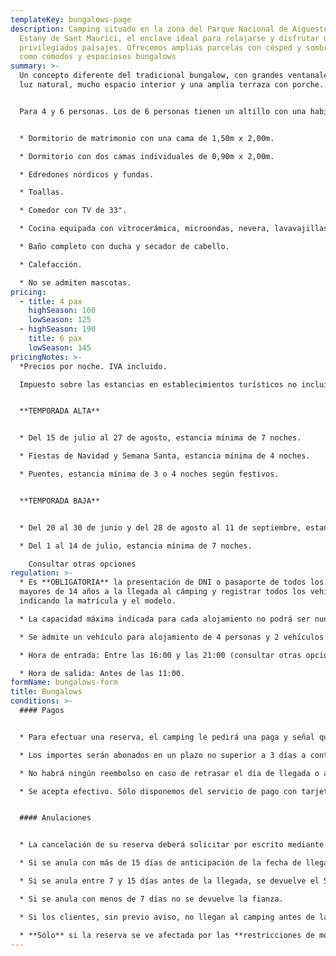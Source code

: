 ```yaml
---
templateKey: bungalows-page
description: Camping situado en la zona del Parque Nacional de Aiguestortes i
  Estany de Sant Maurici, el enclave ideal para relajarse y disfrutar de
  privilegiados paisajes. Ofrecemos amplias parcelas con césped y sombra, así
  como cómodos y espaciosos bungalows
summary: >-
  Un concepto diferente del tradicional bungalow, con grandes ventanales, buena
  luz natural, mucho espacio interior y una amplia terraza con porche.


  Para 4 y 6 personas. Los de 6 personas tienen un altillo con una habitación más.


  * Dormitorio de matrimonio con una cama de 1,50m x 2,00m.

  * Dormitorio con dos camas individuales de 0,90m x 2,00m.

  * Edredones nórdicos y fundas.

  * Toallas.

  * Comedor con TV de 33".

  * Cocina equipada con vitrocerámica, microondas, nevera, lavavajillas, cafetera Nespreso, tostadora, exprimidor, batidora, menaje y vajilla.

  * Baño completo con ducha y secador de cabello.

  * Calefacción.

  * No se admiten mascotas.
pricing:
  - title: 4 pax
    highSeason: 160
    lowSeason: 125
  - highSeason: 190
    title: 6 pax
    lowSeason: 145
pricingNotes: >-
  *Precios por noche. IVA incluido.

  Impuesto sobre las estancias en establecimientos turísticos no incluido: 0,66 €. Tarifa por persona (+16 años) y día, con un máximo de 7 días.*


  **TEMPORADA ALTA**


  * Del 15 de julio al 27 de agosto, estancia mínima de 7 noches.

  * Fiestas de Navidad y Semana Santa, estancia mínima de 4 noches. 

  * Puentes, estancia mínima de 3 o 4 noches según festivos.


  **TEMPORADA BAJA**


  * Del 20 al 30 de junio y del 28 de agosto al 11 de septiembre, estancia mínima de 4 noches.

  * Del 1 al 14 de julio, estancia mínima de 7 noches.

    Consultar otras opciones
regulation: >-
  * Es **OBLIGATORIA** la presentación de DNI o pasaporte de todos los ocupantes
  mayores de 14 años a la llegada al cámping y registrar todos los vehículos,
  indicando la matrícula y el modelo.

  * La capacidad máxima indicada para cada alojamiento no podrá ser nunca superada sin autorización.

  * Se admite un vehículo para alojamiento de 4 personas y 2 vehículos para alojamiento de 6 personas incluidos en el precio. Todo vehículo suplementario deberá ser registrado y abonado según tarifa en vigor.

  * Hora de entrada: Entre las 16:00 y las 21:00 (consultar otras opciones).

  * Hora de salida: Antes de las 11:00.
formName: bungalows-form
title: Bungalows
conditions: >-
  #### Pagos


  * Para efectuar una reserva, el camping le pedirá una paga y señal que, dependiendo de la temporada, puede llegar a ser del 40% sobre el total de la estancia.

  * Los importes serán abonados en un plazo no superior a 3 días a contar de la fecha de la solicitud y se realizarán mediante transferencia a la cuenta que se comunicará en el momento de formalizar la reserva. La cantidad restante se liquidará a la llegada al cámping.

  * No habrá ningún reembolso en caso de retrasar el día de llegada o anticipar el día de salida.

  * Se acepta efectivo. Sólo disponemos del servicio de pago con tarjeta durante los meses de Julio y Agosto. Existe también la posibilidad de realizar una transferencia bancaria.


  #### Anulaciones


  * La cancelación de su reserva deberá solicitar por escrito mediante correo electrónico a *[info@campinglamola.com](mailto:info@campinglamola.com)*

  * Si se anula con más de 15 días de anticipación de la fecha de llegada, se devuelve el 90% de la fianza.

  * Si se anula entre 7 y 15 días antes de la llegada, se devuelve el 50% de la fianza.

  * Si se anula con menos de 7 días no se devuelve la fianza.

  * Si los clientes, sin previo aviso, no llegan al camping antes de las 21.00h. del día de llegada, se entenderá cancelada la reserva.

  * **Sólo** si la reserva se ve afectada por las **restricciones de movilidad impuestas por el Gobierno** en relación al Covid-19, se reembolsará el 100% del depósito entregado. Por otros motivos se aplicarán nuestras Condiciones Generales de anulación.
---
```


